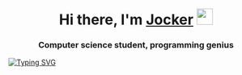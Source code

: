 <h1 align="center">Hi there, I'm <a href="https://daniilshat.ru/" target="_blank">Jocker</a> 
<img src="https://github.com/blackcater/blackcater/raw/main/images/Hi.gif" height="32"/></h1>
<h3 align="center">Computer science student, programming genius</h3>
<a href="https://git.io/typing-svg"><img src="https://readme-typing-svg.herokuapp.com?font=Fira+Code&size=40&duration=6000&pause=1000&color=0E0D0D&center=true&vCenter=true&width=1000&height=200&lines=Typical+student+from+Russia+-+I+love+vodka" alt="Typing SVG" /></a>
<!--
**funjockerIT/funjockerIT** is a ✨ _special_ ✨ repository because its `README.md` (this file) appears on your GitHub profile.

Here are some ideas to get you started:

- 🔭 I’m currently working on ...
- 🌱 I’m currently learning ...
- 👯 I’m looking to collaborate on ...
- 🤔 I’m looking for help with ...
- 💬 Ask me about ...
- 📫 How to reach me: ...
- 😄 Pronouns: ...
- ⚡ Fun fact: ...
-->
